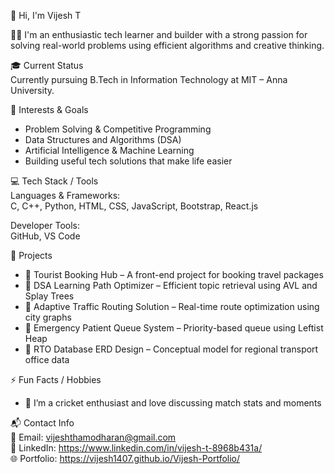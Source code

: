 👋 Hi, I'm Vijesh T

🧑‍💻 I'm an enthusiastic tech learner and builder with a strong passion for solving real-world problems using efficient algorithms and creative thinking.

🎓 Current Status  
Currently pursuing B.Tech in Information Technology at MIT – Anna University.

🎯 Interests & Goals  
- Problem Solving & Competitive Programming  
- Data Structures and Algorithms (DSA)  
- Artificial Intelligence & Machine Learning  
- Building useful tech solutions that make life easier

💻 Tech Stack / Tools  
Languages & Frameworks:  
C, C++, Python, HTML, CSS, JavaScript, Bootstrap, React.js

Developer Tools:  
GitHub, VS Code

🚀 Projects  
- 🧳 Tourist Booking Hub – A front-end project for booking travel packages  
- 🧠 DSA Learning Path Optimizer – Efficient topic retrieval using AVL and Splay Trees  
- 🚦 Adaptive Traffic Routing Solution – Real-time route optimization using city graphs  
- 🏥 Emergency Patient Queue System – Priority-based queue using Leftist Heap  
- 📝 RTO Database ERD Design – Conceptual model for regional transport office data

⚡ Fun Facts / Hobbies  
- 🏏 I’m a cricket enthusiast and love discussing match stats and moments

📬 Contact Info  
📧 Email: vijeshthamodharan@gmail.com  
🔗 LinkedIn: https://www.linkedin.com/in/vijesh-t-8968b431a/  
🌐 Portfolio: https://vijesh1407.github.io/Vijesh-Portfolio/

